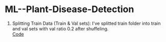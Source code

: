 # ML--Plant-Disease-Detection

1. Splitting Train Data (Train & Val sets):
  I've splitted train folder into train and val sets with val ratio 0.2 after shuffeling. <br/>
  [Code](https://github.com/iurwpoietknckvjndfsm-gndvkd/ML--Plant-Disease-Detection/blob/main/Splitting_Data.ipynb)
